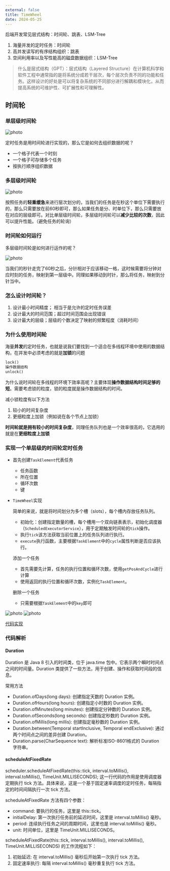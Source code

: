 ```yaml
---
external: false
title: TimeWheel
date: 2024-05-25
---
```


后端开发常见层式结构：时间轮、跳表、LSM-Tree

1. 海量并发的定时任务：时间轮
2. 高并发读写的有序结构组织：跳表
3. 空间利用率以及写性能高的磁盘数据组织：LSM-Tree

> 什么是层式结构（GPT）：层式结构（Layered Structure）在计算机科学和软件工程中通常指的是将系统分成若干层次，每个层次负责不同的功能和任务。这样设计的好处是可以将复杂系统的不同部分进行解耦和模块化，从而提高系统的可维护性、可扩展性和可理解性。

## 时间轮

### 单层级时间轮

![photo](/assets/TimeWheel/Snipaste_2024-05-25_20-10-14.png)

定时任务是用时间轮进行实现的，那么它是如何去组织数据的呢？

- 一个格子代表一个时刻
- 一个格子可存储多个任务
- 按执行顺序组织数据 

### 多层级时间轮

![photo](/assets/TimeWheel/Snipaste_2024-05-25_20-17-25.png)

按照任务的**轻重缓急**来进行层次划分的，当我们的任务是在秒这个单位下需要执行的，那么只需要放在前60秒即可，那么如果任务是分、时单位下，那么只需要放在对应的层级即可。对比单层级时间轮，多层级时间轮可以**减少比较的次数**，因此可以提升性能。（避免任务的轮询）

### 时间轮如何运行

多层级时间轮是如何进行运作的呢？

![photo](/assets/TimeWheel/Snipaste_2024-05-25_20-27-14.png)

当我们的秒针走完了60秒之后，分针相对于应该移动一格，这时候需要将分钟对应时刻的任务，映射到第一层级中。同理如果移动到时针，那么将任务，映射到分针当中。

### 怎么设计时间轮？

1. 设计最小时间精度； 相当于是允许的定时任务误差
2. 设计最大的时间范围；超过时间范围会出现错误
3. 设计最大的层级；层级的个数决定了映射的频繁程度（消耗时间）

### 为什么使用时间轮

海量**并发**的定时任务，也就是说我们要找到一个适合在多线程环境中使用的数据结构，在并发中必须考虑的就是**加锁**的问题

```tex
lock()
操作数据结构
unlock()
```

为什么说时间轮在多线程的环境下效率高呢？主要体现**操作数据结构时间足够的短**。需要考虑锁的粒度，锁的粒度就是操作数据结构的时间。

减小锁粒度有以下方法

1. 较小的时间复杂度
2. 更细粒度上加锁（例如说在各个节点上加锁）

**时间轮就是拥有较小的时间复杂度**，同理任务队列也是一个效率很高的，它选用的就是在**更细粒度上加锁**

### 实现一个单层级的时间轮定时任务

- 首先创建`TaskElement`代表任务

  - 任务函数
  - 所在位置
  - 循环次数
  - 键

- `TimeWheel`实现

  简单的来说，就是将时间划分为多个槽（slots），每个槽内存放任务队列。

  - 初始化：创建指定数量的槽，每个槽用一个双向链表表示，初始化调度器（`ScheduledExecutorService`），用于定期触发时间轮的`tick`操作。
  - 执行`tick`该方法获取当前位置上的任务队列进行执行。
  - `execute`执行函数，主要根据`TaskElement`中的`cycle`属性判断是否应该执行。

  添加一个任务

  - 首先需要先计算，任务的执行位置和循环次数，使用`getPosAndCycle`进行计算
  - 使用返回的执行位置和循环次数，实例化`TaskElement`。

  删除一个任务

  - 只需要根据`TaskElement`中的`key`即可

![photo](/assets/TimeWheel/Snipaste_2024-05-26_00-11-55.png)
![photo](/assets/TimeWheel/Snipaste_2024-05-26_00-16-24.png)

[代码实现](https://github.com/AnnularLabs/java-timewheel)


### 代码解析

#### Duration

Duration 是 Java 8 引入的时间类，位于 java.time 包中。它表示两个瞬时时间点之间的时间量。Duration 类提供了一些方法，用于创建、操作和获取时间段的信息。

常用方法

- Duration.ofDays(long days): 创建指定天数的 Duration 实例。
- Duration.ofHours(long hours): 创建指定小时数的 Duration 实例。
- Duration.ofMinutes(long minutes): 创建指定分钟数的 Duration 实例。
- Duration.ofSeconds(long seconds): 创建指定秒数的 Duration 实例。
- Duration.ofMillis(long millis): 创建指定毫秒数的 Duration 实例。
- Duration.between(Temporal startInclusive, Temporal endExclusive): 通过两个时间点之间的差异创建 Duration。
- Duration.parse(CharSequence text): 解析标准ISO-8601格式的 Duration 字符串。

#### scheduleAtFixedRate

scheduler.scheduleAtFixedRate(this::tick, interval.toMillis(), interval.toMillis(), TimeUnit.MILLISECONDS); 这一行代码的作用是使用调度器定期执行 tick 方法。具体来说，这是一个基于固定速率调度的定时任务，每隔指定的时间间隔执行一次 tick 方法。

scheduleAtFixedRate 方法有四个参数：

- command: 要执行的任务，这里是 this::tick。
- initialDelay: 第一次执行任务前的延迟时间，这里是 interval.toMillis() 毫秒。
- period: 连续执行任务之间的周期时间，这里也是 interval.toMillis() 毫秒。
- unit: 时间单位，这里是 TimeUnit.MILLISECONDS。

scheduleAtFixedRate(this::tick, interval.toMillis(), interval.toMillis(), TimeUnit.MILLISECONDS) 的工作流程如下：

1. 初始延迟: 在 interval.toMillis() 毫秒后开始第一次执行 tick 方法。
2. 固定速率执行: 每隔 interval.toMillis() 毫秒重复执行 tick 方法。
